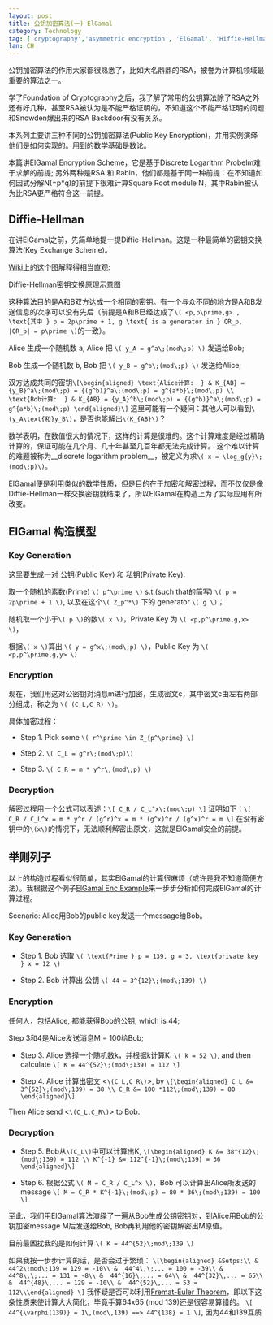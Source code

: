 ```yaml
---
layout: post
title: 公钥加密算法(一) ElGamal
category: Technology
tag: ['cryptography','asymmetric encryption', 'ElGamal', 'Hiffie-Hellman']
lan: CH
---
```


公钥加密算法的作用大家都很熟悉了，比如大名鼎鼎的RSA，被誉为计算机领域最重要的算法之一。

学了Foundation of Cryptography之后，我了解了常用的公钥算法除了RSA之外还有好几种，甚至RSA被认为是不能严格证明的，不知道这个不能严格证明的问题和Snowden爆出来的RSA Backdoor有没有关系。

<!--preview-->

本系列主要讲三种不同的公钥加密算法(Public Key Encryption)，并用实例演绎他们是如何实现的。用到的数学基础是数论。

本篇讲ElGamal Encryption Scheme，它是基于Discrete Logarithm Probelm难于求解的前提; 
另外两种是RSA 和 Rabin，他们都是基于同一种前提：在不知道如何因式分解N(=p*q)的前提下很难计算Square Root module N，其中Rabin被认为比RSA更严格符合这一前提。

## Diffie-Hellman

在讲ElGamal之前，先简单地提一提Diffie-Hellman。这是一种最简单的密钥交换算法(Key Exchange Scheme)。

[Wiki](http://en.wikipedia.org/wiki/Diffie%E2%80%93Hellman_key_exchange)上的这个图解释得相当直观:

<object type="image/svg+xml" data="/images/public_key/Diffie-Hellman_Key_Exchange.svg" class="center"></object>
<span class="pic">Diffie-Hellman密钥交换原理示意图</span>

这种算法目的是A和B双方达成一个相同的密钥。有一个与众不同的地方是A和B发送信息的次序可以没有先后（前提是A和B已经达成了`\( <p,p\prime,g> , \text{其中 } p = 2p\prime + 1, g \text{ is a generator in } QR_p, |QR_p| = p\prime \)`的一致）。

Alice 生成一个随机数 a,
Alice 把 `\( y_A = g^a\;(mod\;p) \)` 发送给Bob;

Bob 生成一个随机数 b,
Bob 把 `\( y_B = g^b\;(mod\;p) \)` 发送给Alice;

双方达成共同的密钥`\[\begin{aligned} \text{Alice计算:  } & K_{AB} = {y_B}^a\;(mod\;p) = {(g^b)}^a\;(mod\;p) = g^{a*b}\;(mod\;p) \\
\text{Bob计算:  } & K_{AB} = {y_A}^b\;(mod\;p) = {(g^b)}^a\;(mod\;p) = g^{a*b}\;(mod\;p) \end{aligned}\]`
这里可能有一个疑问：其他人可以看到`\(y_A\text{和}y_B\)`，是否也能解出`\(K_{AB}\)`？

数学表明，在数值很大的情况下，这样的计算是很难的。这个计算难度是经过精确计算的，保证可能在几个月、几十年甚至几百年都无法完成计算。
这个难以计算的难题被称为__discrete logarithm problem__，被定义为求`\( x = \log_g{y}\;(mod\;p)\)`。

ElGamal便是利用类似的数学性质，但是目的在于加密和解密过程，而不仅仅是像Diffie-Hellman一样交换密钥就结束了，所以ElGamal在构造上为了实际应用有所改变。

## ElGamal 构造模型

### Key Generation

这里要生成一对 公钥(Public Key) 和 私钥(Private Key):

取一个随机的素数(Prime) `\( p^\prime \)` s.t.(such that的简写) `\( p = 2p\prime + 1 \)`, 以及在这个`\( Z_p^*\)` 下的 generator `\( g \)`；

随机取一个小于`\( p \)`的数`\( x \)`，Private Key 为 `\( <p,p^\prime,g,x> \)`，

根据`\( x \)`算出 `\( y = g^x\;(mod\;p) \)`，Public Key 为 `\( <p,p^\prime,g,y> \)`

### Encryption

现在，我们用这对公密钥对消息m进行加密，生成密文c，其中密文c由左右两部分组成，称之为 `\( (C_L,C_R) \)`。

具体加密过程：

  * Step 1. Pick some `\( r^\prime \in Z_{p^\prime} \)`

  * Step 2. `\( C_L = g^r\;(mod\;p)\)`

  * Step 3. `\( C_R = m * y^r\;(mod\;p) \)`

### Decryption

解密过程用一个公式可以表述：`\[ C_R / C_L^x\;(mod\;p) \]`
证明如下：`\[ C_R / C_L^x = m * y^r / (g^r)^x = m * (g^x)^r / (g^x)^r = m \]`
在没有密钥中的`\(x\)`的情况下，无法顺利解密出原文，这就是ElGamal安全的前提。

## 举则列子

以上的构造过程看似很简单，其实ElGamal的计算很麻烦（或许是我不知道简便方法）。我根据这个例子[ElGamal Enc Example]来一步步分析如何完成ElGamal的计算过程。

Scenario: Alice用Bob的public key发送一个message给Bob。

### Key Generation

  * Step 1. Bob 选取 `\( \text{Prime } p = 139, g = 3, \text{private key } x = 12 \)`
  
  * Step 2. Bob 计算出 公钥 `\( 44 = 3^{12}\;(mod\;139) \)`

### Encryption

  任何人，包括Alice, 都能获得Bob的公钥, which is 44;

  Step 3和4是Alice发送消息M = 100给Bob;

  * Step 3. Alice 选择一个随机数k，并根据k计算K: `\( k = 52 \)`, and then calculate `\[ K = 44^{52}\;(mod\;139) = 112 \]`

  * Step 4. Alice 计算出密文 <`\(C_L,C_R\)`>, by `\[\begin{aligned} C_L &= 3^{52}\;(mod\;139) = 38 \\ C_R &= 100 *112\;(mod\;139) = 80 \end{aligned}\]`

  Then Alice send <`\(C_L,C_R\)`> to Bob.

### Decryption

  * Step 5. Bob从`\(C_L\)`中可以计算出K, `\[\begin{aligned} K &= 38^{12}\;(mod\;139) = 112 \\ K^{-1} &= 112^{-1}\;(mod\;139) = 36 \end{aligned}\]`

  * Step 6. 根据公式 `\( M = C_R / C_L^x \)`，Bob 可以计算出Alice所发送的message `\[ M = C_R * K^{-1}\;(mod\;p) = 80 * 36\;(mod\;139) = 100 \]`

至此，我们用ElGamal算法演绎了一遍从Bob生成公钥密钥对，到Alice用Bob的公钥加密message M后发送给Bob, Bob再利用他的密钥解密出M原值。

目前最困扰我的是如何计算 `\( K = 44^{52}\;mod\;139 \)`

如果我按一步步计算的话，是否会过于繁琐：
`\[\begin{aligned}
&Setps:\\
&  44^2\;mod\;139 = 129 = -10\\
&  44^4\,\;... = 100 = -39\\
&  44^8\,\;... = 131 = -8\\
&  44^{16}\,... = 64\\
&  44^{32}\,... = 65\\
&  44^{48}\,... = 129 = -10\\
&  44^{52}\,... = 53 = 112\\\end{aligned}
\]`
我怀疑是否可以利用[Fremat-Euler Theorem](http://en.wikipedia.org/wiki/Euler%27s_theorem)，即以下这条性质来使计算大大简化，毕竟手算64x65 (mod 139)还是很容易算错的。
`\[ 44^{\varphi(139)} = 1\,(mod\,139) ==> 44^{138} = 1 \]`, 因为44和139互质

[ElGamal Enc Example]: http://ta.ramk.fi/~jouko.teeriaho/cryptodict/Elgamal.pdf "ElGamal Encryption Algorithm"
[Euler]: http://en.wikipedia.org/wiki/Euler%27s_theorem "Euler theorem"

